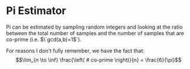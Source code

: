 # Pi Estimator

Pi can be estimated by sampling random integers and looking at the ratio between
the total number of samples and the number of samples that are co-prime (i.e. $\`gcd(a,b)=1$\`).

For reasons I don't fully remember, we have the fact that: 
$$\lim_{n \to \inf} \frac{\left( # co-prime \right)}{n} = \frac{6}{\pi}$$
